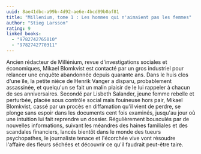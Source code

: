 ```yaml
---
uuid: 8ae41dbc-a99b-4d92-ae6e-4bcd89b0af81
title: "Millenium, tome 1 : Les hommes qui n'aimaient pas les femmes"
author: "Stieg Larsson"
rating: 9
linked_books:
  - "9782742765010"
  - "9782742770311"
---
```


Ancien rédacteur de Millénium, revue d'investigations sociales et économiques, Mikael Blomkvist est contacté par un gros industriel pour relancer une enquête abandonnée depuis quarante ans.
Dans le huis clos d'une île, la petite nièce de Henrik Vanger a disparu, probablement assassinée, et quelqu'un se fait un malin plaisir de le lui rappeler à chacun de ses anniversaires.
Secondé par Lisbeth Salander, jeune femme rebelle et perturbée, placée sous contrôle social mais fouineuse hors pair, Mikael Blomkvist, cassé par un procès en diffamation qu'il vient de perdre, se plonge sans espoir dans les documents cent fois examinés, jusqu'au jour où une intuition lui fait reprendre un dossier.
Régulièrement bousculés par de nouvelles informations, suivant les méandres des haines familiales et des scandales financiers, lancés bientôt dans le monde des tueurs psychopathes, le journaliste tenace et l'écorchée vive vont résoudre l'affaire des fleurs séchées et découvrir ce qu'il faudrait peut-être taire.